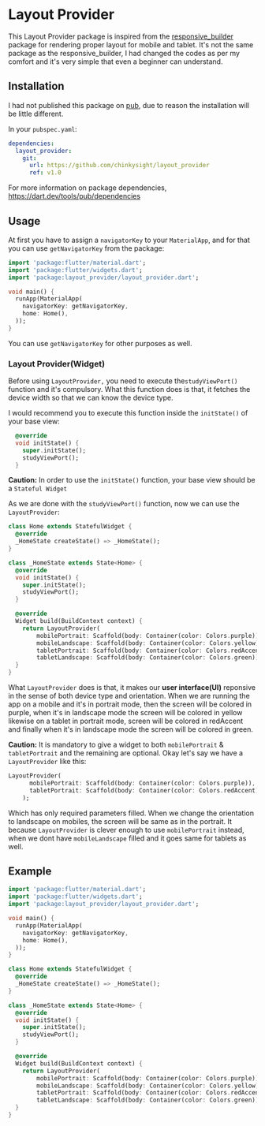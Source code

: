 # Layout Provider

This Layout Provider package is inspired from the [responsive_builder](https://pub.dev/packages/responsive_builder) package for rendering proper layout for mobile and tablet. It's not the same package as the responsive_builder, I had changed the codes as per my comfort and it's very simple that even a beginner can understand.

## Installation

I had not published this package on [pub](https://pub.dev/), due to reason the installation will be little different.

In your `pubspec.yaml`:

```yaml
dependencies:
  layout_provider:
    git:
      url: https://github.com/chinkysight/layout_provider
      ref: v1.0
```

For more information on package dependencies, <https://dart.dev/tools/pub/dependencies>

## Usage

At first you have to assign a `navigatorKey` to your `MaterialApp`, and for that you can use `getNavigatorKey` from the package:

```dart
import 'package:flutter/material.dart';
import 'package:flutter/widgets.dart';
import 'package:layout_provider/layout_provider.dart';

void main() {
  runApp(MaterialApp(
    navigatorKey: getNavigatorKey,
    home: Home(),
  ));
}
```

You can use `getNavigatorKey` for other purposes as well.

### Layout Provider(Widget)

Before using `LayoutProvider,` you need to execute the`studyViewPort()` function and it's compulsory. What this function does is that, it fetches the device width so that we can know the device type.

I would recommend you to execute this function inside the `initState()` of your base view:

```dart
  @override
  void initState() {
    super.initState();
    studyViewPort();
  }
```

**Caution:** In order to use the `initState()` function, your base view should be a `Stateful Widget`

As we are done with the `studyViewPort()` function, now we can use the `LayoutProvider`:

```dart
class Home extends StatefulWidget {
  @override
  _HomeState createState() => _HomeState();
}

class _HomeState extends State<Home> {
  @override
  void initState() {
    super.initState();
    studyViewPort();
  }

  @override
  Widget build(BuildContext context) {
    return LayoutProvider(
        mobilePortrait: Scaffold(body: Container(color: Colors.purple)),
        mobileLandscape: Scaffold(body: Container(color: Colors.yellow)),
        tabletPortrait: Scaffold(body: Container(color: Colors.redAccent)),
        tabletLandscape: Scaffold(body: Container(color: Colors.green)));
  }
}
```

What `LayoutProvider` does is that, it makes our **user interface(UI)** reponsive in the sense of both device type and orientation. When we are running the app on a mobile and it's in portrait mode, then the screen will be colored in purple, when it's in landscape mode the screen will be colored in yellow likewise on a tablet in portrait mode, screen will be colored in redAccent and finally when it's in landscape mode the screen will be colored in green.

**Caution:** It is mandatory to give a widget to both `mobilePortrait` & `tabletPortrait` and the remaining are optional. Okay let's say we have a `LayoutProvider` like this:

```dart
LayoutProvider(
      mobilePortrait: Scaffold(body: Container(color: Colors.purple)),
      tabletPortrait: Scaffold(body: Container(color: Colors.redAccent)),
    );
```

Which has only required parameters filled. When we change the orientation to landscape on mobiles, the screen will be same as in the portrait. It because `LayoutProvider` is clever enough to use `mobilePortrait` instead, when we dont have `mobileLandscape` filled and it goes same for tablets as well.

## Example

```dart
import 'package:flutter/material.dart';
import 'package:flutter/widgets.dart';
import 'package:layout_provider/layout_provider.dart';

void main() {
  runApp(MaterialApp(
    navigatorKey: getNavigatorKey,
    home: Home(),
  ));
}

class Home extends StatefulWidget {
  @override
  _HomeState createState() => _HomeState();
}

class _HomeState extends State<Home> {
  @override
  void initState() {
    super.initState();
    studyViewPort();
  }

  @override
  Widget build(BuildContext context) {
    return LayoutProvider(
        mobilePortrait: Scaffold(body: Container(color: Colors.purple)),
        mobileLandscape: Scaffold(body: Container(color: Colors.yellow)),
        tabletPortrait: Scaffold(body: Container(color: Colors.redAccent)),
        tabletLandscape: Scaffold(body: Container(color: Colors.green)));
  }
}
```
